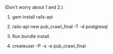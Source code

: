 (Don't worry about 1 and 2.)
1. gem install rails-api
2. rails-api new pub_crawl_final -T -d postgresql

1. Run bundle install
2. createuser -P -s -e pub_crawl_final
